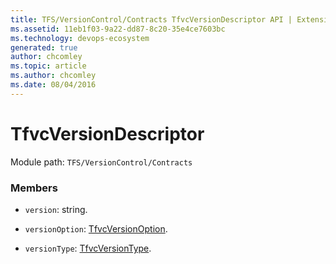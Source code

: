 ```yaml
---
title: TFS/VersionControl/Contracts TfvcVersionDescriptor API | Extensions for Azure DevOps Services
ms.assetid: 11eb1f03-9a22-dd87-8c20-35e4ce7603bc
ms.technology: devops-ecosystem
generated: true
author: chcomley
ms.topic: article
ms.author: chcomley
ms.date: 08/04/2016
---
```


# TfvcVersionDescriptor

Module path: `TFS/VersionControl/Contracts`

### Members

- `version`: string.

- `versionOption`: [TfvcVersionOption](../../../TFS/VersionControl/Contracts/TfvcVersionOption.md).

- `versionType`: [TfvcVersionType](../../../TFS/VersionControl/Contracts/TfvcVersionType.md).
